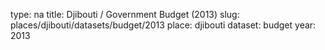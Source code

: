 type: na
title: Djibouti / Government Budget (2013)
slug: places/djibouti/datasets/budget/2013
place: djibouti
dataset: budget
year: 2013
